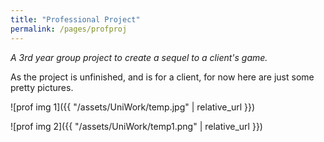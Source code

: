 ```yaml
---
title: "Professional Project"
permalink: /pages/profproj
---
```


*A 3rd year group project to create a sequel to a client's game.*

As the project is unfinished, and is for a client, for now here are just some pretty pictures.

![prof img 1]({{ "/assets/UniWork/temp.jpg" | relative_url }})

![prof img 2]({{ "/assets/UniWork/temp1.png" | relative_url }})
